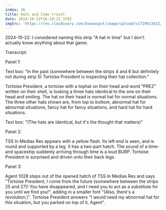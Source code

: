 ```yaml
---
index: 26
title: Hats and time travel
date: 2024-10-22T16:10:23.379Z
imgSrc: 'https://res.cloudinary.com/dvweaspvt/image/upload/v1729613422/026_ibtc7p.png'
---
```


2024-10-22: I considered naming this strip "A hat in time" but I don't actually know anything about that game.

Transcript:

Panel 1:

Text box: "In the past (somewhere between the strips 4 and 6 but definitely not during strip 5) Tortoise President is inspecting their hat collection:"

Tortoise President, a tortoise with a tophat on their head and word "PREZ" written on their shell, is looking a three hats identical to the one on their head and smiling. The hat on their head is normal hat for normal situations. The three other hats shown are, from top to bottom, abnormal hat for abnormal situations, fancy hat for fancy situations, and hard hat for hard situations.

Text box: "(The hats are identical, but it's the thought that matters)"

Panel 2:

TSS In Medias Res appears with a yellow flash. Its left end is seen, and is round and supported by a leg. It has a two-part hatch. The sound of a time- and spaceship suddenly arriving through time is a loud BURP. Tortoise President is surprised and driven onto their back legs.

Panel 3:

Agent 1028 steps out of the opened hatch of TSS In Medias Res and says "Tortoise President, I come from the future (somewhere between the strips 25 and 27)! You have disappeared, and I need you to act as a substitute for you until we find you!", adding in a smaller font "(Also, there's a revolution.)". Tortoise President answers "I would need my abnormal hat for this situation, but you parked on top of it, Agent".
